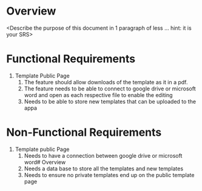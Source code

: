 # Overview
<Describe the purpose of this document in 1 paragraph of less … hint: it is
your SRS>

# Functional Requirements
1. Template Public Page
   1. The feature should allow downloads of the template as it in a pdf.
   2. The feature needs to be able to connect to google drive or microsoft word and open as each respective file to enable the editing
   3. Needs to be able to store new templates that can be uploaded to the appa

# Non-Functional Requirements
1. Template public Page
   1. Needs to have a connection between google drive or microsoft word# Overview
   2. Needs a data base to store all the templates and new templates
   3. Needs to ensure no private templates end up on the public template page
